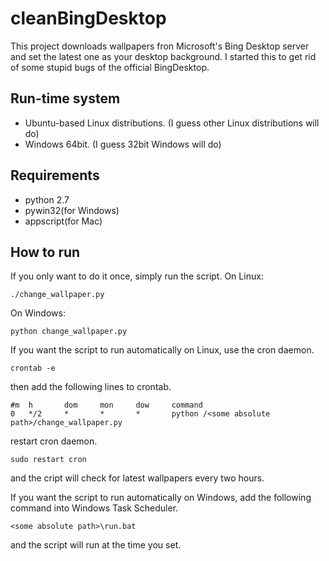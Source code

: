 # cleanBingDesktop

This project downloads wallpapers fron Microsoft's Bing Desktop server and set the latest one as your desktop background. I started this to get rid of some stupid bugs of the official BingDesktop.

## Run-time system

* Ubuntu-based Linux distributions. (I guess other Linux distributions will do)
* Windows 64bit. (I guess 32bit Windows will do)

## Requirements

* python 2.7
* pywin32(for Windows)
* appscript(for Mac)

## How to run

If you only want to do it once, simply run the script.
On Linux:

	./change_wallpaper.py

On Windows:

	python change_wallpaper.py

If you want the script to run automatically on Linux, use the cron daemon.

	crontab -e

then add the following lines to crontab.

	#m	h		dom 	mon 	dow		command
	0	*/2 	*		*		* 		python /<some absolute path>/change_wallpaper.py

restart cron daemon.

	sudo restart cron

and the cript will check for latest wallpapers every two hours.

If you want the script to run automatically on Windows, add the following command into Windows Task Scheduler.

	<some absolute path>\run.bat

and the script will run at the time you set.
